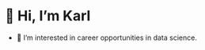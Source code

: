 # 👋 Hi, I’m Karl
- 👀 I’m interested in career opportunities in data science.

<!---
klundquist/klundquist is a ✨ special ✨ repository because its `README.md` (this file) appears on your GitHub profile.
You can click the Preview link to take a look at your changes.
--->
